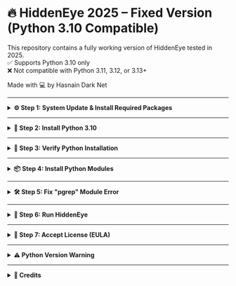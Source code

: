 # 🔥 HiddenEye 2025 – Fixed Version (Python 3.10 Compatible)

This repository contains a fully working version of HiddenEye tested in 2025.  
✅ Supports Python 3.10 only  
❌ Not compatible with Python 3.11, 3.12, or 3.13+

Made with 💻 by Hasnain Dark Net

---

<details>
<summary><strong>⚙️ Step 1: System Update & Install Required Packages</strong></summary>

<br>

```bash
sudo apt update
sudo apt install -y build-essential wget curl libssl-dev zlib1g-dev
```

</details>

---

<details>
<summary><strong>🐍 Step 2: Install Python 3.10</strong></summary>

<br>

```bash
cd /tmp
wget https://www.python.org/ftp/python/3.10.13/Python-3.10.13.tgz
tar -xf Python-3.10.13.tgz
cd Python-3.10.13
./configure --enable-optimizations
make -j$(nproc)
sudo make altinstall
```

</details>

---

<details>
<summary><strong>🔎 Step 3: Verify Python Installation</strong></summary>

<br>

```bash
python3.10 --version
```

✅ Output should be:
```
Python 3.10.13
```

</details>

---

<details>
<summary><strong>📦 Step 4: Install Python Modules</strong></summary>

<br>

```bash
python3.10 -m pip install requests pyngrok psutil colorama wget rich
```

</details>

---

<details>
<summary><strong>🛠️ Step 5: Fix "pgrep" Module Error</strong></summary>

<br>

Open the file:

```bash
nano ~/hiddeneye/HiddenEye_Legacy/Defs/ImportManager/unsorted_will_be_replaced.py
```

🔁 Replace this line:

```python
from pgrep import pgrep as check_process
```

✅ With this code:

```python
import psutil

def check_process(process_name):
    for proc in psutil.process_iter(['name']):
        if proc.info['name'] and process_name in proc.info['name']:
            return True
    return False
```

💾 Save it:
- Press `CTRL + O`, then `Enter`
- Exit with `CTRL + X`

</details>

---

<details>
<summary><strong>🚀 Step 6: Run HiddenEye</strong></summary>

<br>

```bash
cd ~/hiddeneye/HiddenEye_Legacy
python3.10 HiddenEye.py
```

</details>

---

<details>
<summary><strong>📜 Step 7: Accept License (EULA)</strong></summary>

<br>

When prompted:

```
HiddenEye EULA >>

[1] Accept  
[2] Decline  
```

👉 Type:

```bash
1
```

✅ Tool will now run.

</details>

---

<details>
<summary><strong>⚠️ Python Version Warning</strong></summary>

<br>

🚫 HiddenEye **does not work** with:

- Python 3.11  
- Python 3.12  
- Python 3.13+

✅ Only use:

```bash
Python 3.10.x
```

</details>

---

<details>
<summary><strong>🙌 Credits</strong></summary>

<br>

Fixed & Tested by **Hasnain Dark Net**  
📺 Subscribe, ⭐ Star this repo, and drop a comment if you need help.

</details>
